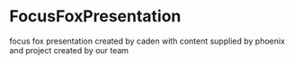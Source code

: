 # FocusFoxPresentation

focus fox presentation created by caden with content supplied by phoenix and project created by our team 
